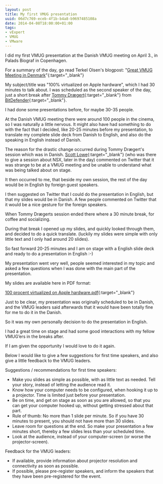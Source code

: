 ```yaml
---
layout: post
title: My first VMUG presentation
uuid: 06d7c769-eceb-4f1b-b4a8-b9697485108a
date: 2014-04-08T18:00:00+01:00
tags:
- vExpert
- VMUG
- VMware
---
```

I did my first VMUG presentation at the Danish VMUG meeting on April 3., in Palads Biograf in Copenhagen.

For a summary of the day, go read Terkel Olsen's blogpost: "[Great VMUG Meeting in Denmark](http://vterkel.wordpress.com/2014/04/05/great-vmug-meeting-in-denmark/)"{:target="_blank"}

My subject/title was "100% virtualized on Apple hardware", which I had 30 minutes to talk about. I was scheduled as the second speaker of the day, just a short break after [Tommy Drægert](http://www.linkedin.com/pub/tommy-drægert/0/841/b4a){:target="_blank"} from [BitDefender](http://www.bitdefender.com){:target="_blank"}.

I had done some presentations before, for maybe 30-35 people.

At the Danish VMUG meeting there were around 100 people in the cinema, so I was naturally a little nervous<!--break-->. It might also have had something to do with the fact that I decided, like 20-25 minutes before my presentation, to translate my complete slide deck from Danish to English, and also do the speaking in English instead of Danish.

The reason for the drastic change occurred during Tommy Drægert's session which was in Danish. [Scott Lowe](http://blog.scottlowe.org){:target="_blank"} (who was there to give a session about NSX, later in the day) commented on Twitter that it was strange to be at a VMUG meeting and be unable to understand what was being talked about on stage.

It then occurred to me, that beside my own session, the rest of the day would be in English by foreign guest speakers.

I then suggested on Twitter that I could do the presentation in English, but that my slides would be in Danish. A few people commented on Twitter that it would be a nice gesture for the foreign speakers.

When Tommy Drægerts session ended there where a 30 minute break, for coffee and socializing.

During that break I opened up my slides, and quickly looked through them, and decided to do a quick translate. (luckily my slides were simple with only little text and I only had around 20 slides).

So fast forward 20-25 minutes and I am on stage with a English slide deck and ready to do a presentation in English :-)

My presentation went very well, people seemed interested in my topic and asked a few questions when I was done with the main part of the presentation.

My slides are available here in PDF format:

[100 procent virtualized on Apple hardware.pdf](/assets/2014/04/08/100-procent-virtualized-on-Apple-hardware.pdf){:target="_blank"}

Just to be clear, my presentation was originally scheduled to be in Danish, and the VMUG leaders said afterwards that it would have been totally fine for me to do it in the Danish.

So it was my own personally decision to do the presentation in English.

I had a great time on stage and had some good interactions with my fellow VMUG&#8217;ers in the breaks after.

If I am given the opportunity I would love to do it again.

Below I would like to give a few suggestions for first time speakers, and also give a little feedback to the VMUG leaders.

Suggestions / recommendations for first time speakers:

*   Make you slides as simple as possible, with as little text as needed. Tell your story, instead of letting the audience read it.
*   Know how your computer needs to be configured, when hooking it up to a projector. Time is limited just before your presentation.
*   Be on time, and get on stage as soon as you are allowed, so that you can get your computer hooked up, without getting stressed about that part.
*   Rule of thumb: No more than 1 slide per minute. So if you have 30 minutes to present, you should not have more than 30 slides.
*   Leave room for questions at the end. So make your presentation a few minutes short, thereby a few slides less than your scheduled time.
*   Look at the audience, instead of your computer-screen (or worse the projector-screen).

Feedback for the VMUG leaders:

*   If available, provide information about projector resolution and connectivity as soon as possible.
*   If possible, please pre-register speakers, and inform the speakers that they have been pre-registered for the event.